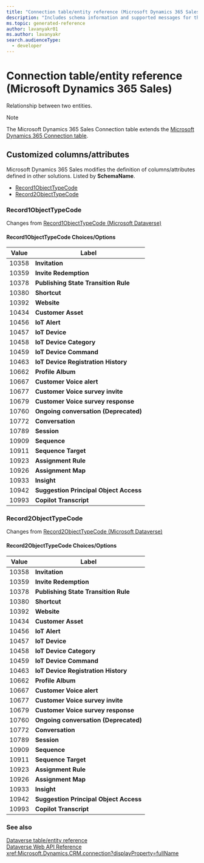 ```yaml
---
title: "Connection table/entity reference (Microsoft Dynamics 365 Sales)"
description: "Includes schema information and supported messages for the Connection table/entity with Microsoft Dynamics 365 Sales."
ms.topic: generated-reference
author: lavanyakr01
ms.author: lavanyakr
search.audienceType: 
  - developer
---
```


# Connection table/entity reference (Microsoft Dynamics 365 Sales)

Relationship between two entities.

> [!NOTE]
> The Microsoft Dynamics 365 Sales Connection table extends the [Microsoft Dynamics 365 Connection table](/dynamics365/developer/reference/entities/connection).



## Customized columns/attributes

Microsoft Dynamics 365 Sales modifies the definition of columns/attributes defined in other solutions. Listed by **SchemaName**.

- [Record1ObjectTypeCode](#BKMK_Record1ObjectTypeCode)
- [Record2ObjectTypeCode](#BKMK_Record2ObjectTypeCode)

### <a name="BKMK_Record1ObjectTypeCode"></a> Record1ObjectTypeCode

Changes from [Record1ObjectTypeCode (Microsoft Dataverse)](/power-apps/developer/data-platform/reference/entities/connection#BKMK_Record1ObjectTypeCode)

#### Record1ObjectTypeCode Choices/Options

|Value|Label|
|---|---|
|10358|**Invitation**|
|10359|**Invite Redemption**|
|10378|**Publishing State Transition Rule**|
|10380|**Shortcut**|
|10392|**Website**|
|10434|**Customer Asset**|
|10456|**IoT Alert**|
|10457|**IoT Device**|
|10458|**IoT Device Category**|
|10459|**IoT Device Command**|
|10463|**IoT Device Registration History**|
|10662|**Profile Album**|
|10667|**Customer Voice alert**|
|10677|**Customer Voice survey invite**|
|10679|**Customer Voice survey response**|
|10760|**Ongoing conversation (Deprecated)**|
|10772|**Conversation**|
|10789|**Session**|
|10909|**Sequence**|
|10911|**Sequence Target**|
|10923|**Assignment Rule**|
|10926|**Assignment Map**|
|10933|**Insight**|
|10942|**Suggestion Principal Object Access**|
|10993|**Copilot Transcript**|

### <a name="BKMK_Record2ObjectTypeCode"></a> Record2ObjectTypeCode

Changes from [Record2ObjectTypeCode (Microsoft Dataverse)](/power-apps/developer/data-platform/reference/entities/connection#BKMK_Record2ObjectTypeCode)

#### Record2ObjectTypeCode Choices/Options

|Value|Label|
|---|---|
|10358|**Invitation**|
|10359|**Invite Redemption**|
|10378|**Publishing State Transition Rule**|
|10380|**Shortcut**|
|10392|**Website**|
|10434|**Customer Asset**|
|10456|**IoT Alert**|
|10457|**IoT Device**|
|10458|**IoT Device Category**|
|10459|**IoT Device Command**|
|10463|**IoT Device Registration History**|
|10662|**Profile Album**|
|10667|**Customer Voice alert**|
|10677|**Customer Voice survey invite**|
|10679|**Customer Voice survey response**|
|10760|**Ongoing conversation (Deprecated)**|
|10772|**Conversation**|
|10789|**Session**|
|10909|**Sequence**|
|10911|**Sequence Target**|
|10923|**Assignment Rule**|
|10926|**Assignment Map**|
|10933|**Insight**|
|10942|**Suggestion Principal Object Access**|
|10993|**Copilot Transcript**|



### See also

[Dataverse table/entity reference](/power-apps/developer/data-platform/reference/about-entity-reference)  
[Dataverse Web API Reference](/power-apps/developer/data-platform/webapi/reference/about)   
<xref:Microsoft.Dynamics.CRM.connection?displayProperty=fullName>
